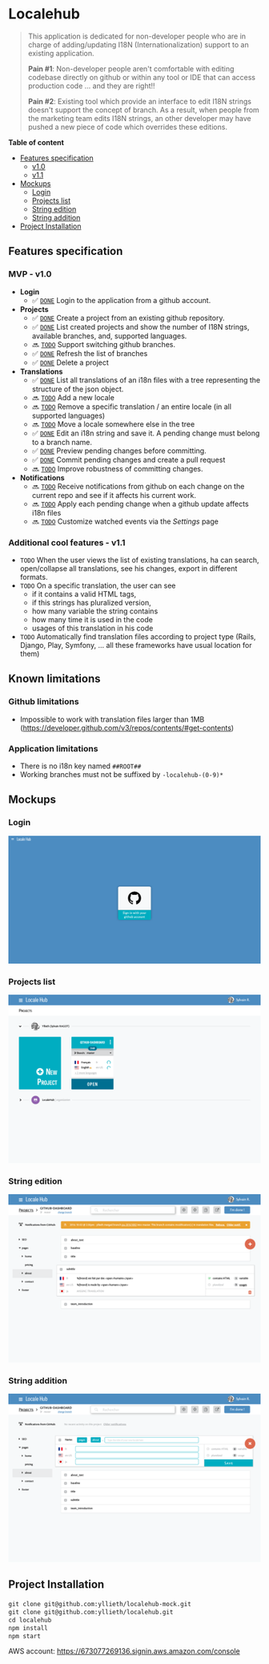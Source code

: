 # Localehub

> This application is dedicated for non-developer people who are in charge of adding/updating I18N (Internationalization) support to an existing application.
>
> **Pain #1**: Non-developer people aren't comfortable with editing codebase directly on github or within any tool or IDE that can access production code ... and they are right!!
>
> **Pain #2**: Existing tool which provide an interface to edit I18N strings doesn't support the concept of branch. As a result, when people from the marketing team edits I18N strings, an other developer may have pushed a new piece of code which overrides these editions.

**Table of content**
- [Features specification](#features-specification)
  - [v1.0](#mvp---v10)
  - [v1.1](#additional-cool-features---v11)
- [Mockups](#mockups)
  - [Login](#login)
  - [Projects list](#projects-list)
  - [String edition](#string-edition)
  - [String addition](#string-addition)
- [Project Installation](#project-installation)

## Features specification

### MVP - v1.0
- **Login**
  - :white_check_mark: [`DONE`](https://github.com/yllieth/localehub/issues/2) Login to the application from a github account.
- **Projects**
  - :white_check_mark: [`DONE`](https://github.com/yllieth/localehub/issues/3) Create a project from an existing github repository.
  - :white_check_mark: [`DONE`](https://github.com/yllieth/localehub/issues/4) List created projects and show the number of I18N strings, available branches, and, supported languages.
  - :soon: [`TODO`](https://github.com/yllieth/localehub/issues/50) Support switching github branches.
  - :white_check_mark: [`DONE`](https://github.com/yllieth/localehub/issues/51) Refresh the list of branches
  - :white_check_mark: [`DONE`](https://github.com/yllieth/localehub/issues/52) Delete a project
- **Translations**
  - :white_check_mark: [`DONE`](https://github.com/yllieth/localehub/issues/5) List all translations of an i18n files with a tree representing the structure of the json object.
  - :soon: [`TODO`](https://github.com/yllieth/localehub/issues/53) Add a new locale
  - :soon: [`TODO`](https://github.com/yllieth/localehub/issues/54) Remove a specific translation / an entire locale (in all supported languages)
  - :soon: [`TODO`](https://github.com/yllieth/localehub/issues/55) Move a locale somewhere else in the tree
  - :white_check_mark: [`DONE`](https://github.com/yllieth/localehub/issues/45) Edit an i18n string and save it. A pending change must belong to a branch name.  
  - :white_check_mark: [`DONE`](https://github.com/yllieth/localehub/issues/46) Preview pending changes before committing.
  - :white_check_mark: [`DONE`](https://github.com/yllieth/localehub/issues/7) Commit pending changes and create a pull request
  - :soon: [`TODO`](https://github.com/yllieth/localehub/issues/57) Improve robustness of committing changes.
- **Notifications**
  - :soon: [`TODO`](https://github.com/yllieth/localehub/issues/8) Receive notifications from github on each change on the current repo and see if it affects his current work.
  - :soon: [`TODO`](https://github.com/yllieth/localehub/issues/58) Apply each pending change when a github update affects i18n files
  - :soon: [`TODO`](https://github.com/yllieth/localehub/issues/59) Customize watched events via the _Settings_ page

### Additional cool features - v1.1

- `TODO` When the user views the list of existing translations, ha can search, open/collapse all translations, see his changes, export in different formats.
- `TODO` On a specific translation, the user can see 
  - if it contains a valid HTML tags, 
  - if this strings has pluralized version,
  - how many variable the string contains
  - how many time it is used in the code
  - usages of this translation in his code
- `TODO` Automatically find translation files according to project type (Rails, Django, Play, Symfony, ... all these frameworks have usual location for them)

## Known limitations

### Github limitations
- Impossible to work with translation files larger than 1MB (https://developer.github.com/v3/repos/contents/#get-contents)

### Application limitations
- There is no i18n key named `##ROOT##`
- Working branches must not be suffixed by `-localehub-(0-9)*`

## Mockups

### Login
![Screenshot](doc/mockups/screencapture-localhost-3000-login-1476269009581.png)

### Projects list
![Screenshot](doc/mockups/1-Projects-list.png)

### String edition
![Screenshot](doc/mockups/2-Project-edition.png)

### String addition
![Screenshot](doc/mockups/3-adding-a-locale.png)

## Project Installation

```
git clone git@github.com:yllieth/localehub-mock.git
git clone git@github.com:yllieth/localehub.git
cd localehub
npm install
npm start
```

AWS account: https://673077269136.signin.aws.amazon.com/console